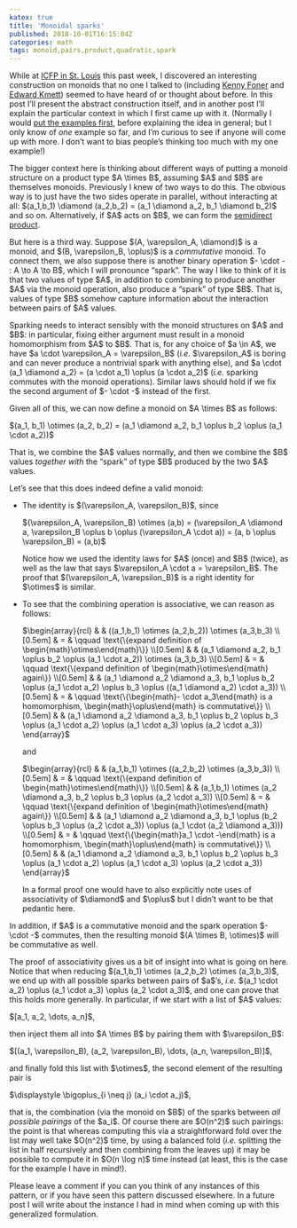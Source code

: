 ```yaml
---
katex: true
title: 'Monoidal sparks'
published: 2018-10-01T16:15:04Z
categories: math
tags: monoid,pairs,product,quadratic,spark
---
```


<p>While at <a href="https://icfp18.sigplan.org/">ICFP in St. Louis</a> this past week, I discovered an interesting construction on monoids that no one I talked to (including <a href="http://very.science/">Kenny Foner</a> and <a href="https://github.com/ekmett">Edward Kmett</a>) seemed to have heard of or thought about before. In this post I’ll present the abstract construction itself, and in another post I’ll explain the particular context in which I first came up with it. (Normally I would <a href="https://byorgey.github.io/blog/posts/2009/01/12/abstraction-intuition-and-the-monad-tutorial-fallacy.html">put the examples first</a>, before explaining the idea in general; but I only know of <em>one</em> example so far, and I’m curious to see if anyone will come up with more. I don’t want to bias people’s thinking too much with my one example!)</p>
<p>The bigger context here is thinking about different ways of putting a monoid structure on a product type $A \times B$, assuming $A$ and $B$ are themselves monoids. Previously I knew of two ways to do this. The obvious way is to just have the two sides operate in parallel, without interacting at all: $(a_1,b_1) \diamond (a_2,b_2) = (a_1 \diamond a_2, b_1 \diamond b_2)$ and so on. Alternatively, if $A$ acts on $B$, we can form the <a href="http://ozark.hendrix.edu/~yorgey/pub/twisted.pdf">semidirect product</a>.</p>
<p>But here is a third way. Suppose $(A, \varepsilon_A, \diamond)$ is a monoid, and $(B, \varepsilon_B, \oplus)$ is a <em>commutative</em> monoid. To connect them, we also suppose there is another binary operation $- \cdot - : A \to A \to B$, which I will pronounce “spark”. The way I like to think of it is that two values of type $A$, in addition to combining to produce another $A$ via the monoid operation, also produce a “spark” of type $B$. That is, values of type $B$ somehow capture information about the interaction between pairs of $A$ values.</p>
<p>Sparking needs to interact sensibly with the monoid structures on $A$ and $B$: in particular, fixing either argument must result in a monoid homomorphism from $A$ to $B$. That is, for any choice of $a \in A$, we have $a \cdot \varepsilon_A = \varepsilon_B$ (<em>i.e.</em> $\varepsilon_A$ is boring and can never produce a nontrivial spark with anything else), and $a \cdot (a_1 \diamond a_2) = (a \cdot a_1) \oplus (a \cdot a_2)$ (<em>i.e.</em> sparking commutes with the monoid operations). Similar laws should hold if we fix the second argument of $- \cdot -$ instead of the first.</p>
<p>Given all of this, we can now define a monoid on $A \times B$ as follows:</p>
<p>$(a_1, b_1) \otimes (a_2, b_2) = (a_1 \diamond a_2, b_1 \oplus b_2 \oplus (a_1 \cdot a_2))$</p>
<p>That is, we combine the $A$ values normally, and then we combine the $B$ values <em>together with</em> the “spark” of type $B$ produced by the two $A$ values.</p>
<p>Let’s see that this does indeed define a valid monoid:</p>
<ul>
<li><p>The identity is $(\varepsilon_A, \varepsilon_B)$, since</p>
<p>$(\varepsilon_A, \varepsilon_B) \otimes (a,b) = (\varepsilon_A  \diamond a, \varepsilon_B \oplus b \oplus (\varepsilon_A \cdot a)) =  (a, b \oplus \varepsilon_B) = (a,b)$</p>
<p>Notice how we used the identity laws for $A$ (once) and $B$ (twice), as well as the law that says $\varepsilon_A \cdot a =  \varepsilon_B$. The proof that $(\varepsilon_A, \varepsilon_B)$ is a right identity for $\otimes$ is similar.</p></li>
<li><p>To see that the combining operation is associative, we can reason as follows:</p>
<p>$\begin{array}{rcl} & & ((a_1,b_1) \otimes (a_2,b_2)) \otimes (a_3,b_3) \\[0.5em] & = & \qquad \text{\{expand definition of \begin{math}\otimes\end{math}\}} \\[0.5em] & & (a_1 \diamond a_2, b_1 \oplus b_2 \oplus (a_1 \cdot a_2)) \otimes (a_3,b_3) \\[0.5em] & = & \qquad \text{\{expand definition of \begin{math}\otimes\end{math} again\}} \\[0.5em] & & (a_1 \diamond a_2 \diamond a_3, b_1 \oplus b_2 \oplus (a_1 \cdot a_2) \oplus b_3 \oplus ((a_1 \diamond a_2) \cdot a_3)) \\[0.5em] & = & \qquad \text{\{\begin{math}- \cdot a_3\end{math} is a homomorphism, \begin{math}\oplus\end{math} is commutative\}} \\[0.5em] & & (a_1 \diamond a_2 \diamond a_3, b_1 \oplus b_2 \oplus b_3 \oplus (a_1 \cdot a_2) \oplus (a_1 \cdot a_3) \oplus (a_2 \cdot a_3)) \end{array}$</p>
<p>and</p>
<p>$\begin{array}{rcl} & & (a_1,b_1) \otimes ((a_2,b_2) \otimes (a_3,b_3)) \\[0.5em] & = & \qquad \text{\{expand definition of \begin{math}\otimes\end{math}\}} \\[0.5em] & & (a_1,b_1) \otimes (a_2 \diamond a_3, b_2 \oplus b_3 \oplus (a_2 \cdot a_3)) \\[0.5em] & = & \qquad \text{\{expand definition of \begin{math}\otimes\end{math} again\}} \\[0.5em] & & (a_1 \diamond a_2 \diamond a_3, b_1 \oplus (b_2 \oplus b_3 \oplus (a_2 \cdot a_3)) \oplus (a_1 \cdot (a_2 \diamond a_3))) \\[0.5em] & = & \qquad \text{\{\begin{math}a_1 \cdot -\end{math} is a homomorphism, \begin{math}\oplus\end{math} is commutative\}} \\[0.5em] & & (a_1 \diamond a_2 \diamond a_3, b_1 \oplus b_2 \oplus b_3 \oplus (a_1 \cdot a_2) \oplus (a_1 \cdot a_3) \oplus (a_2 \cdot a_3)) \end{array}$</p>
<p>In a formal proof one would have to also explicitly note uses of associativity of $\diamond$ and $\oplus$ but I didn’t want to be that pedantic here.</p></li>
</ul>
<p>In addition, if $A$ is a commutative monoid and the spark operation $- \cdot -$ commutes, then the resulting monoid $(A \times B, \otimes)$ will be commutative as well.</p>
<p>The proof of associativity gives us a bit of insight into what is going on here. Notice that when reducing $(a_1,b_1) \otimes (a_2,b_2) \otimes (a_3,b_3)$, we end up with all possible sparks between pairs of $a$’s, <em>i.e.</em> $(a_1 \cdot a_2) \oplus (a_1 \cdot a_3) \oplus (a_2 \cdot a_3)$, and one can prove that this holds more generally. In particular, if we start with a list of $A$ values:</p>
<p>$[a_1, a_2, \dots, a_n]$,</p>
<p>then inject them all into $A \times B$ by pairing them with $\varepsilon_B$:</p>
<p>$[(a_1, \varepsilon_B), (a_2, \varepsilon_B), \dots, (a_n, \varepsilon_B)]$,</p>
<p>and finally fold this list with $\otimes$, the second element of the resulting pair is</p>
<p>$\displaystyle \bigoplus_{i \neq j} (a_i \cdot a_j)$,</p>
<p>that is, the combination (via the monoid on $B$) of the sparks between <em>all possible pairings</em> of the $a_i$. Of course there are $O(n^2)$ such pairings: the point is that whereas computing this via a straightforward fold over the list may well take $O(n^2)$ time, by using a balanced fold (<em>i.e.</em> splitting the list in half recursively and then combining from the leaves up) it may be possible to compute it in $O(n \log n)$ time instead (at least, this is the case for the example I have in mind!).</p>
<p>Please leave a comment if you can you think of any instances of this pattern, or if you have seen this pattern discussed elsewhere. In a future post I will write about the instance I had in mind when coming up with this generalized formulation.</p>

